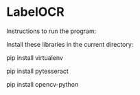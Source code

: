# LabelOCR

Instructions to run the program:

Install these libraries in the current directory:

pip install virtualenv

pip install pytesseract

pip install opencv-python
